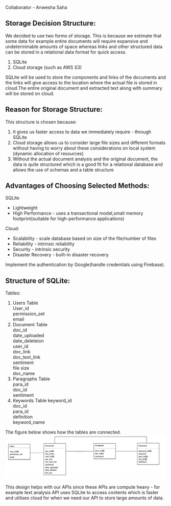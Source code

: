 Collaborator - Anwesha Saha

Storage Decision Structure:
-------------------------------
We decided to use two forms of storage. This is because we estimate that some data for example entire documents will require expansive and undeterminable amounts of space whereas links and other structured data can be stored in a relational data format for quick access.
1. SQLite
2. Cloud storage (such as AWS S3)

SQLite will be used to store the components and links of the documents and the links will give access to the location where the actual file is stored in cloud.The entire original document and extracted text along with summary will be stored on cloud.

Reason for Storage Structure:
-------------------------------
This structure is chosen because:

1. It gives us faster access to data we immediately require - through SQLite
2. Cloud storage allows us to consider large file sizes and different formats without having to worry about these considerations on local system (dynamic allocation of resources)
3. Without the actual document analysis and the original document, the data is quite structured which is a good fit for a relational database and allows the use of schemas and a table structure

Advantages of Choosing Selected Methods: 
-----------------------------------------
SQLite
- Lightweight
- High Performance - uses a transactional model,small memory footprint(suitable for high-performance applications)

Cloud:
- Scalability - scale database based on size of the file/number of files
- Reliability - intrinsic reliability
- Security - intrinsic security
- Disaster Recovery - built-in disaster recovery

Implement the authentication by Google(handle credentials using Firebase).

Structure of SQLite:
---------------------

Tables:

1. Users Table<br />
   User_id <br />
   permission_set <br />
   email
2. Document Table<br />
 doc_id <br />
   date_uploaded <br />
   date_deleteion <br />
user_id  <br />
doc_link <br />
doc_text_link <br />
sentiment <br />
file size <br />
doc_name <br />
3. Paragraphs Table <br />
para_id <br />
doc_id <br />
sentiment 
4. Keywords Table
   keyword_id <br />
doc_id <br />
para_id <br />
definition <br />
keyword_name

The figure below shows how the tables are connected.
![Database Design](database%20design.png)<br />

This design helps with our APIs since these APIs are compute heavy - for example text analysis API uses SQLite to access contents which is faster and utilises cloud for when we need our API to store large amounts of data.
